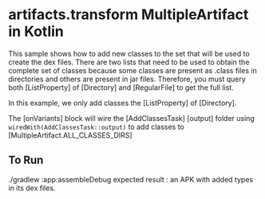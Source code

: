 # artifacts.transform MultipleArtifact in Kotlin
This sample shows how to add new classes to the set that will be used to create the dex files.
There are two lists that need to be used to obtain the complete set of classes because some
classes are present as .class files in directories and others are present in jar files.
Therefore, you must query both [ListProperty] of [Directory] and [RegularFile] to get the full list.

In this example, we only add classes the [ListProperty] of [Directory].

The [onVariants] block will wire the [AddClassesTask] [output] folder using
`wiredWith(AddClassesTask::output)`
to add classes to [MultipleArtifact.ALL_CLASSES_DIRS]

## To Run
./gradlew :app:assembleDebug
expected result : an APK with added types in its dex files.